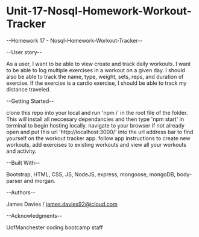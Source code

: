 # Unit-17-Nosql-Homework-Workout-Tracker


--Homework 17 -  Nosql-Homework-Workout-Tracker--


--User story--

As a user, I want to be able to view create and track daily workouts. I want to be able to log multiple exercises in a workout on a given day. I should also be able to track the name, type, weight, sets, reps, and duration of exercise. If the exercise is a cardio exercise, I should be able to track my distance traveled.



--Getting Started--

clone this repo into your local and run 'npm i' in the root file of the folder. 
This will install all neccesary dependancies and then type 'npm start' in terminal to begin hosting locally.
navigate to your browser if not already open and put this url 'http://localhost:3000/' into the url address bar to
find yourself on the workout tracker app. follow app instructions to create new workouts, add exercises to existing workouts and view all your workouts and activity.



--Built With--

Bootstrap, HTML, CSS, JS, NodeJS, express, mongoose, mongoDB, body-parser and morgan.



--Authors--

James Davies / james.davies92@icloud.com



--Acknowledgments--

UofManchester  coding bootcamp staff

